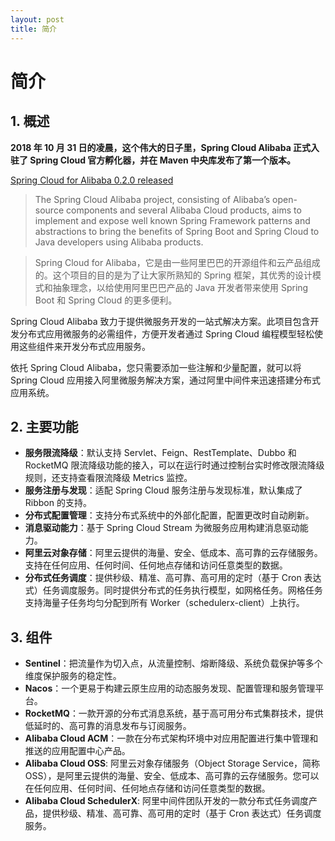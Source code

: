 ```yaml
---
layout: post
title: 简介
---
```


# 简介

## 1. 概述

**2018 年 10 月 31 日的凌晨，这个伟大的日子里，Spring Cloud Alibaba 正式入驻了 Spring Cloud 官方孵化器，并在 Maven 中央库发布了第一个版本。**

[Spring Cloud for Alibaba 0.2.0 released](https://spring.io/blog/2018/10/30/spring-cloud-for-alibaba-0-2-0-released)

> The Spring Cloud Alibaba project, consisting of Alibaba’s open-source components and several Alibaba Cloud products, aims to implement and expose well known Spring Framework patterns and abstractions to bring the benefits of Spring Boot and Spring Cloud to Java developers using Alibaba products.

> Spring Cloud for Alibaba，它是由一些阿里巴巴的开源组件和云产品组成的。这个项目的目的是为了让大家所熟知的 Spring 框架，其优秀的设计模式和抽象理念，以给使用阿里巴巴产品的 Java 开发者带来使用 Spring Boot 和 Spring Cloud 的更多便利。

Spring Cloud Alibaba 致力于提供微服务开发的一站式解决方案。此项目包含开发分布式应用微服务的必需组件，方便开发者通过 Spring Cloud 编程模型轻松使用这些组件来开发分布式应用服务。

依托 Spring Cloud Alibaba，您只需要添加一些注解和少量配置，就可以将 Spring Cloud 应用接入阿里微服务解决方案，通过阿里中间件来迅速搭建分布式应用系统。

## 2. 主要功能

- **服务限流降级**：默认支持 Servlet、Feign、RestTemplate、Dubbo 和 RocketMQ 限流降级功能的接入，可以在运行时通过控制台实时修改限流降级规则，还支持查看限流降级 Metrics 监控。
- **服务注册与发现**：适配 Spring Cloud 服务注册与发现标准，默认集成了 Ribbon 的支持。
- **分布式配置管理**：支持分布式系统中的外部化配置，配置更改时自动刷新。
- **消息驱动能力**：基于 Spring Cloud Stream 为微服务应用构建消息驱动能力。
- **阿里云对象存储**：阿里云提供的海量、安全、低成本、高可靠的云存储服务。支持在任何应用、任何时间、任何地点存储和访问任意类型的数据。
- **分布式任务调度**：提供秒级、精准、高可靠、高可用的定时（基于 Cron 表达式）任务调度服务。同时提供分布式的任务执行模型，如网格任务。网格任务支持海量子任务均匀分配到所有 Worker（schedulerx-client）上执行。

## 3. 组件

- **Sentinel**：把流量作为切入点，从流量控制、熔断降级、系统负载保护等多个维度保护服务的稳定性。
- **Nacos**：一个更易于构建云原生应用的动态服务发现、配置管理和服务管理平台。
- **RocketMQ**：一款开源的分布式消息系统，基于高可用分布式集群技术，提供低延时的、高可靠的消息发布与订阅服务。
- **Alibaba Cloud ACM**：一款在分布式架构环境中对应用配置进行集中管理和推送的应用配置中心产品。
- **Alibaba Cloud OSS**: 阿里云对象存储服务（Object Storage Service，简称 OSS），是阿里云提供的海量、安全、低成本、高可靠的云存储服务。您可以在任何应用、任何时间、任何地点存储和访问任意类型的数据。
- **Alibaba Cloud SchedulerX**: 阿里中间件团队开发的一款分布式任务调度产品，提供秒级、精准、高可靠、高可用的定时（基于 Cron 表达式）任务调度服务。


